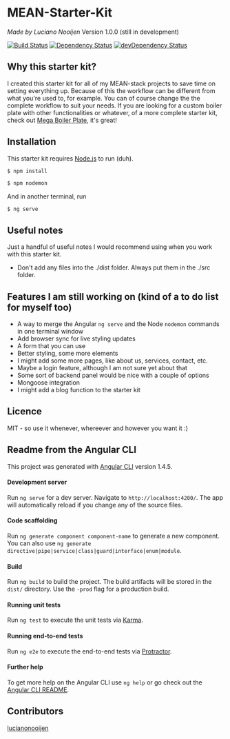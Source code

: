 # MEAN-Starter-Kit
_Made by Luciano Nooijen_
Version 1.0.0 (still in development)

[![Build Status](https://travis-ci.org/lucianonooijen/MEAN-Starter-Kit.svg?branch=master)](https://travis-ci.org/lucianonooijen/MEAN-Starter-Kit) 
[![Dependency Status](https://david-dm.org/lucianonooijen/MEAN-Starter-Kit.svg)](https://david-dm.org/lucianonooijen/MEAN-Starter-Kit)
[![devDependency Status](
https://david-dm.org/lucianonooijen/MEAN-Starter-Kit/dev-status.svg)](https://david-dm.org/lucianonooijen/MEAN-Starter-Kit#info=devDependencies)

## Why this starter kit?
I created this starter kit for all of my MEAN-stack projects to save time on setting everything up. Because of this the workflow can be different from what you're used to, for example. You can of course change the the complete workflow to suit your needs. If you are looking for a custom boiler plate with other functionalities or whatever, of a more complete starter kit, check out [Mega Boiler Plate](http://megaboilerplate.com/), it's great!

## Installation
This starter kit requires [Node.js](https://nodejs.org/) to run (duh).
```sh
$ npm install
```
```sh
$ npm nodemon
```
And in another terminal, run
```
$ ng serve
```


## Useful notes
Just a handful of useful notes I would recommend using when you work with this starter kit.
* Don't add any files into the ./dist folder. Always put them in the ./src folder.

## Features I am still working on (kind of a to do list for myself too)
* A way to merge the Angular `ng serve` and the Node `nodemon` commands in one terminal window
* Add browser sync for live styling updates
* A form that you can use
* Better styling, some more elements
* I might add some more pages, like about us, services, contact, etc.
* Maybe a login feature, although I am not sure yet about that
* Some sort of backend panel would be nice with a couple of options
* Mongoose integration
* I might add a blog function to the starter kit

## Licence
MIT - so use it whenever, whereever and however you want it :)

## Readme from the Angular CLI
This project was generated with [Angular CLI](https://github.com/angular/angular-cli) version 1.4.5.

#### Development server
Run `ng serve` for a dev server. Navigate to `http://localhost:4200/`. The app will automatically reload if you change any of the source files.

#### Code scaffolding
Run `ng generate component component-name` to generate a new component. You can also use `ng generate directive|pipe|service|class|guard|interface|enum|module`.

#### Build
Run `ng build` to build the project. The build artifacts will be stored in the `dist/` directory. Use the `-prod` flag for a production build.

#### Running unit tests
Run `ng test` to execute the unit tests via [Karma](https://karma-runner.github.io).

#### Running end-to-end tests
Run `ng e2e` to execute the end-to-end tests via [Protractor](http://www.protractortest.org/).

#### Further help
To get more help on the Angular CLI use `ng help` or go check out the [Angular CLI README](https://github.com/angular/angular-cli/blob/master/README.md).

## Contributors
[lucianonooijen](https://github.com/lucianonooijen/)